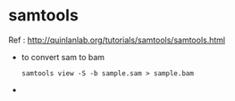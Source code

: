 # samtools
Ref : http://quinlanlab.org/tutorials/samtools/samtools.html
- to convert sam to bam
  ```
  samtools view -S -b sample.sam > sample.bam
  ```
- 
